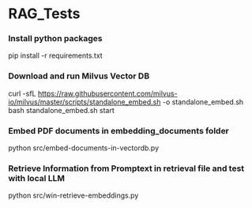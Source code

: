 # RAG_Tests

### Install python packages
pip install -r requirements.txt

### Download and run Milvus Vector DB
curl -sfL https://raw.githubusercontent.com/milvus-io/milvus/master/scripts/standalone_embed.sh -o standalone_embed.sh
bash standalone_embed.sh start

### Embed PDF documents in embedding_documents folder
python src/embed-documents-in-vectordb.py

### Retrieve Information from Promptext in retrieval file and test with local LLM
python src/win-retrieve-embeddings.py
